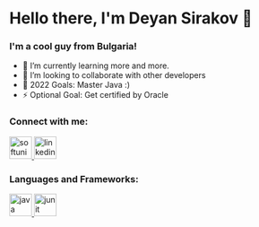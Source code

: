 # Hello there, I'm Deyan Sirakov 👋 
### I'm a cool guy from Bulgaria!

- 🌱 I’m currently learning more and more.
- 👯 I’m looking to collaborate with other developers
- 🥅 2022 Goals: Master Java :)
- ⚡ Optional Goal: Get certified by Oracle

### Connect with me:

<a href="https://softuni.bg/users/profile/show?username=Deyan2306" target="_blank" rel="noreferrer"> <img src="https://upload.wikimedia.org/wikipedia/commons/7/76/Logo_Software_University_%28SoftUni%29_-_blue.png" alt="softuni" width="40" height="40"/> </a> <a href="https://www.linkedin.com/in/deyan-sirakov-b6a421237/" target="_blank" rel="noreferrer"> <img src="https://upload.wikimedia.org/wikipedia/commons/thumb/c/ca/LinkedIn_logo_initials.png/768px-LinkedIn_logo_initials.png" alt="linkedin" width="40" height="40"/> </a>

### Languages and Frameworks:

<a href="https://www.java.com/en/" target="_blank" rel="noreferrer"> <img src="https://www.probytes.net/wp-content/uploads/2019/07/java-logo-vector-768x768.png" alt="java" width="40" height="40"/> </a> <a href="https://junit.org/junit5/" target="_blank" rel="noreferrer"> <img src="https://junit.org/junit4/images/junit5-banner.png" alt="junit" width="40"/> </a>
